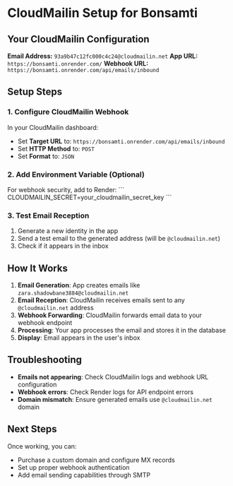 # CloudMailin Setup for Bonsamti

## Your CloudMailin Configuration

**Email Address:** `93a9b47c12fc000c4c24@cloudmailin.net`
**App URL:** `https://bonsamti.onrender.com/`
**Webhook URL:** `https://bonsamti.onrender.com/api/emails/inbound`

## Setup Steps

### 1. Configure CloudMailin Webhook
In your CloudMailin dashboard:
- Set **Target URL** to: `https://bonsamti.onrender.com/api/emails/inbound`
- Set **HTTP Method** to: `POST`
- Set **Format** to: `JSON`

### 2. Add Environment Variable (Optional)
For webhook security, add to Render:
\`\`\`
CLOUDMAILIN_SECRET=your_cloudmailin_secret_key
\`\`\`

### 3. Test Email Reception
1. Generate a new identity in the app
2. Send a test email to the generated address (will be `@cloudmailin.net`)
3. Check if it appears in the inbox

## How It Works

1. **Email Generation**: App creates emails like `zara.shadowbane3884@cloudmailin.net`
2. **Email Reception**: CloudMailin receives emails sent to any `@cloudmailin.net` address
3. **Webhook Forwarding**: CloudMailin forwards email data to your webhook endpoint
4. **Processing**: Your app processes the email and stores it in the database
5. **Display**: Email appears in the user's inbox

## Troubleshooting

- **Emails not appearing**: Check CloudMailin logs and webhook URL configuration
- **Webhook errors**: Check Render logs for API endpoint errors
- **Domain mismatch**: Ensure generated emails use `@cloudmailin.net` domain

## Next Steps

Once working, you can:
- Purchase a custom domain and configure MX records
- Set up proper webhook authentication
- Add email sending capabilities through SMTP
